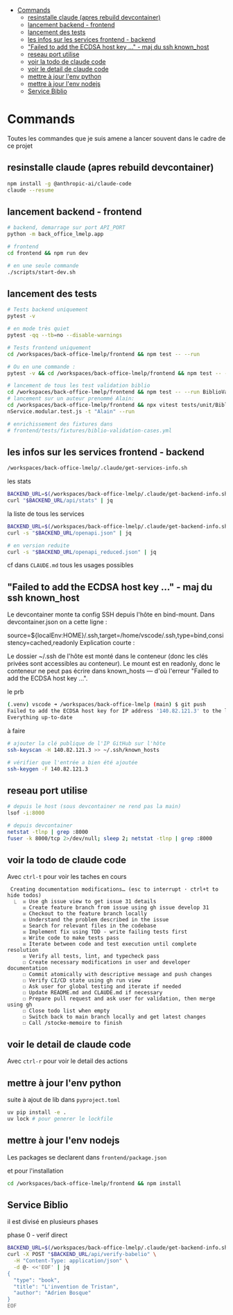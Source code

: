 - [Commands](#commands)
  - [resinstalle claude (apres rebuild devcontainer)](#resinstalle-claude-apres-rebuild-devcontainer)
  - [lancement backend - frontend](#lancement-backend---frontend)
  - [lancement des tests](#lancement-des-tests)
  - [les infos sur les services frontend - backend](#les-infos-sur-les-services-frontend---backend)
  - ["Failed to add the ECDSA host key ..." - maj du ssh known\_host](#failed-to-add-the-ecdsa-host-key----maj-du-ssh-known_host)
  - [reseau port utilise](#reseau-port-utilise)
  - [voir la todo de claude code](#voir-la-todo-de-claude-code)
  - [voir le detail de claude code](#voir-le-detail-de-claude-code)
  - [mettre à jour l'env python](#mettre-à-jour-lenv-python)
  - [mettre à jour l'env nodejs](#mettre-à-jour-lenv-nodejs)
  - [Service Biblio](#service-biblio)


# Commands

Toutes les commandes que je suis amene a lancer souvent dans le cadre de ce projet

## resinstalle claude (apres rebuild devcontainer)

```bash
npm install -g @anthropic-ai/claude-code
claude --resume
```

## lancement backend - frontend

```bash
# backend, demarrage sur port API_PORT
python -m back_office_lmelp.app

# frontend
cd frontend && npm run dev

# en une seule commande
./scripts/start-dev.sh
```

## lancement des tests

```bash
# Tests backend uniquement
pytest -v

# en mode très quiet
pytest -qq --tb=no --disable-warnings

# Tests frontend uniquement
cd /workspaces/back-office-lmelp/frontend && npm test -- --run

# Ou en une commande :
pytest -v && cd /workspaces/back-office-lmelp/frontend && npm test -- --run && cd /workspaces/back-office-lmelp

# lancement de tous les test validation biblio
cd /workspaces/back-office-lmelp/frontend && npm test -- --run BiblioValidation --reporter dot
# lancement sur un auteur prenommé Alain:
cd /workspaces/back-office-lmelp/frontend && npx vitest tests/unit/BiblioValidatio
nService.modular.test.js -t "Alain" --run

# enrichissement des fixtures dans
# frontend/tests/fixtures/biblio-validation-cases.yml
```

## les infos sur les services frontend - backend

```bash
/workspaces/back-office-lmelp/.claude/get-services-info.sh
```

les stats
```bash
BACKEND_URL=$(/workspaces/back-office-lmelp/.claude/get-backend-info.sh --url)
curl "$BACKEND_URL/api/stats" | jq
```

la liste de tous les services
```bash
BACKEND_URL=$(/workspaces/back-office-lmelp/.claude/get-backend-info.sh --url)
curl -s "$BACKEND_URL/openapi.json" | jq

# en version reduite
curl -s "$BACKEND_URL/openapi_reduced.json" | jq
```


cf dans `CLAUDE.md` tous les usages possibles

## "Failed to add the ECDSA host key ..." - maj du ssh known_host

Le devcontainer monte ta config SSH depuis l'hôte en bind-mount. Dans devcontainer.json on a cette ligne :

source=${localEnv:HOME}/.ssh,target=/home/vscode/.ssh,type=bind,consistency=cached,readonly
Explication courte :

Le dossier ~/.ssh de l'hôte est monté dans le conteneur (donc les clés privées sont accessibles au conteneur).
Le mount est en readonly, donc le conteneur ne peut pas écrire dans known_hosts — d'où l'erreur "Failed to add the ECDSA host key ...".

le prb

```bash
(.venv) vscode ➜ /workspaces/back-office-lmelp (main) $ git push
Failed to add the ECDSA host key for IP address '140.82.121.3' to the list of known hosts (/home/vscode/.ssh/known_hosts).
Everything up-to-date
```

à faire

```bash
# ajouter la clé publique de l'IP GitHub sur l'hôte
ssh-keyscan -H 140.82.121.3 >> ~/.ssh/known_hosts

# vérifier que l'entrée a bien été ajoutée
ssh-keygen -F 140.82.121.3
```

## reseau port utilise

```bash
# depuis le host (sous devcontainer ne rend pas la main)
lsof -i:8000

# depuis devcontainer
netstat -tlnp | grep :8000
fuser -k 8000/tcp 2>/dev/null; sleep 2; netstat -tlnp | grep :8000
```

## voir la todo de claude code

Avec `ctrl-t` pour voir les taches en cours

```text
 Creating documentation modifications… (esc to interrupt · ctrl+t to hide todos)
  ⎿  ☒ Use gh issue view to get issue 31 details
     ☒ Create feature branch from issue using gh issue develop 31
     ☒ Checkout to the feature branch locally
     ☒ Understand the problem described in the issue
     ☒ Search for relevant files in the codebase
     ☒ Implement fix using TDD - write failing tests first
     ☒ Write code to make tests pass
     ☒ Iterate between code and test execution until complete resolution
     ☒ Verify all tests, lint, and typecheck pass
     ☐ Create necessary modifications in user and developer documentation
     ☐ Commit atomically with descriptive message and push changes
     ☐ Verify CI/CD state using gh run view
     ☐ Ask user for global testing and iterate if needed
     ☐ Update README.md and CLAUDE.md if necessary
     ☐ Prepare pull request and ask user for validation, then merge using gh
     ☐ Close todo list when empty
     ☐ Switch back to main branch locally and get latest changes
     ☐ Call /stocke-memoire to finish
```

## voir le detail de claude code

Avec `ctrl-r` pour voir le detail des actions

## mettre à jour l'env python

suite à ajout de lib dans `pyproject.toml`

```bash
uv pip install -e .
uv lock # pour generer le lockfile
```

## mettre à jour l'env nodejs

Les packages se declarent dans `frontend/package.json`

et pour l'installation

```bash
cd /workspaces/back-office-lmelp/frontend && npm install
```

## Service Biblio

il est divisé en plusieurs phases

phase 0 - verif direct

```bash
BACKEND_URL=$(/workspaces/back-office-lmelp/.claude/get-backend-info.sh --url) && \
curl -X POST "$BACKEND_URL/api/verify-babelio" \
  -H "Content-Type: application/json" \
  -d @- <<'EOF' | jq
{
  "type": "book",
  "title": "L'invention de Tristan",
  "author": "Adrien Bosque"
}
EOF
```
